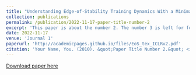 ```yaml
---
title: "Understanding Edge-of-Stability Training Dynamics With a Minimalist Example"
collection: publications
permalink: /publication/2022-11-17-paper-title-number-2
excerpt: 'This paper is about the number 2. The number 3 is left for future work.'
date: 2022-11-17
venue: 'Journal 1'
paperurl: 'http://academicpages.github.io/files/EoS_tex_ICLRv2.pdf'
citation: 'Your Name, You. (2010). &quot;Paper Title Number 2.&quot; <i>Journal 1</i>. 1(2).'
---
```

[Download paper here](http://wangzx19.github.io/files/EoS_tex_ICLRv2.pdf)